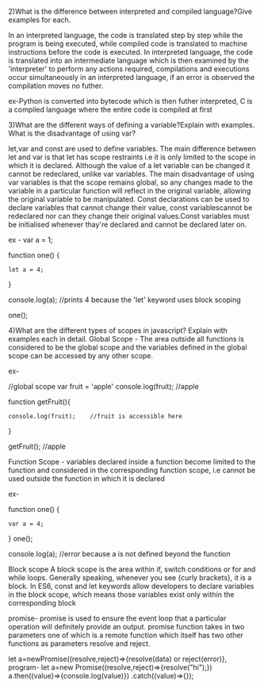 

2)What is the difference between interpreted and compiled language?Give examples for each.

In an interpreted language, the code is translated step by step while the program is being executed, while compiled code is translated to machine instructions before the code is executed.
In interpreted language, the code is translated into an intermediate language which is then examined by the 'interpreter' to perform any actions required, compilations and executions occur simultaneously in an interpreted language, if an error is observed the compilation moves no futher.

ex-Python is converted into bytecode which is then futher interpreted, C is a compiled language where the entire code is compiled at first

3)What are the different ways of defining a variable?Explain with examples. What is the disadvantage of using var?

let,var and const are used to define variables. The main difference between let and var is that let has scope restraints i.e it is only limited to the scope in which it is declared. Although the value of a let variable can be changed it cannot be redeclared, unlike var variables. The main disadvantage of using var variables is that the scope remains global, so any changes made to the variable in a particular function will reflect in the original variable, allowing the original variable to be manipulated. Const declarations can be used to declare variables that cannot change their value, const variablescannot be redeclared nor can they change their original values.Const variables must be initialised whenever thay're declared and cannot be declared later on.

ex -
var a = 1;

function one() {
  
    let a = 4;
  
}

console.log(a); //prints 4 because the 'let' keyword uses block scoping

one();

4)What are the different types of scopes in javascript? Explain with examples each in detail.
Global Scope -
The area outside all functions is considered to be the global scope and the variables defined in the global scope can be accessed by any other scope.

ex-

//global scope
var fruit = 'apple'
console.log(fruit);        //apple

function getFruit(){
    
    console.log(fruit);    //fruit is accessible here

}

getFruit();                //apple

Function Scope -
variables declared inside a function become limited to the function and considered in the corresponding function scope, i.e cannot be used outside the function in which it is declared

ex-

function one() {
  
    var a = 4;
  

      
}
one();

console.log(a);  //error because a is not defined beyond the function

Block scope
A block scope is the area within if, switch conditions or for and while loops. Generally speaking, whenever you see {curly brackets}, it is a block. In ES6, const and let keywords allow developers to declare variables in the block scope, which means those variables exist only within the corresponding block




promise-
promise is used to ensure the event loop that a particular operation will definitely provide an output.
promise function takes in two parameters one of which is a remote function which itself has two other functions as parameters resolve and reject.

let a=newPromise((resolve,reject)=>{resolve(data) or reject(error)},
program-
let a=new Promise((resolve,reject)=>{resolve("hi");})
a.then((value)=>{console.log(value)})
.catch((value)=>{});

